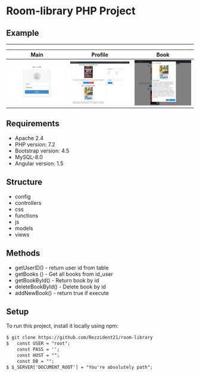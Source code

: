 # Room-library PHP Project

## Example
---------
 Main      | Profile     | Book |
|------------|-------------| -------------| 
| <img src="https://github.com/Rezzident21/room-library/blob/master/Screenshot_7.png" width="400"> | <img src="https://github.com/Rezzident21/room-library/blob/master/Screenshot_8.png" width="400"> |<img src="https://github.com/Rezzident21/room-library/blob/master/Screenshot_9.png" width="400"> |

## Requirements
* Apache 2.4
* PHP version: 7.2
* Bootstrap version: 4.5
* MySQL-8.0
* Angular  version: 1.5

## Structure
* config
* controllers
* css
* functions
* js
* models
* views

## Methods 
* getUserID() - return user id from table
* getBooks () -  Get all books from id_user 
* getBookById() - Return book by id 
* deleteBookById() - Delete book by id 
* addNewBook() - return true if execute

## Setup
To run this project, install it locally using npm:

```
$ git clone https://github.com/Rezzident21/room-library
$   const USER = "root";
    const PASS = '';
    const HOST = "";
    const DB = "";
$ $_SERVER['DOCUMENT_ROOT'] = "You're absolutely path";
    


